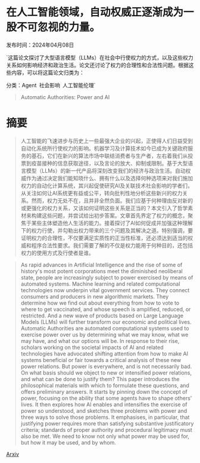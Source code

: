 # 在人工智能领域，自动权威正逐渐成为一股不可忽视的力量。

发布时间：2024年04月08日

`这篇论文探讨了大型语言模型（LLMs）在社会中行使权力的方式，以及这些权力关系如何影响经济和政治生活。论文还讨论了权力的合理性和合法性问题。根据这些内容，可以将这篇论文归类为：

分类：Agent` `社会影响` `人工智能伦理`

> Automatic Authorities: Power and AI

# 摘要

> 人工智能的飞速进步与历史上一些最强大企业的兴起，正使得人们日益受到自动化系统所行使权力的影响。机器学习及计算技术如今已成为关键政府服务的基石，它们在新兴的算法市场中联结消费者与生产者，左右着我们从投票到疫苗接种的信息获取途径，以及言论的放大、抑制或限制。基于大型语言模型（LLMs）的新一代产品将深刻改变我们的经济与政治生活。自动权威作为通过决定我们能知晓什么、拥有什么以及选择何种选项来对我们施加权力的自动化计算系统，其兴起促使研究AI及关联技术社会影响的学者们，从关注如何让AI系统更有益或公平，转向批判性地分析这些新兴的权力关系。然而，权力无处不在，且并非全然负面。我们应基于何种理由反对新的或更强化的权力关系，又该如何证明这些关系是正当的？本文引入了哲学素材来构建这些问题，并尝试给出初步答案。文章首先界定了权力的概念，聚焦于某些主体塑造他人生活的能力。接着探讨了AI如何促成并加强这种理解下的权力行使，并勾勒出权力带来的三个问题及其解决之道。特别强调，要证明权力的合理性，不仅要满足实质性的正当性标准，还必须达到适当的权威和程序合法性要求。我们需要了解的不仅是权力能用于何种目的，还包括权力的使用方式及行使者是谁。

> As rapid advances in Artificial Intelligence and the rise of some of history's most potent corporations meet the diminished neoliberal state, people are increasingly subject to power exercised by means of automated systems. Machine learning and related computational technologies now underpin vital government services. They connect consumers and producers in new algorithmic markets. They determine how we find out about everything from how to vote to where to get vaccinated, and whose speech is amplified, reduced, or restricted. And a new wave of products based on Large Language Models (LLMs) will further transform our economic and political lives. Automatic Authorities are automated computational systems used to exercise power over us by determining what we may know, what we may have, and what our options will be. In response to their rise, scholars working on the societal impacts of AI and related technologies have advocated shifting attention from how to make AI systems beneficial or fair towards a critical analysis of these new power relations. But power is everywhere, and is not necessarily bad. On what basis should we object to new or intensified power relations, and what can be done to justify them? This paper introduces the philosophical materials with which to formulate these questions, and offers preliminary answers. It starts by pinning down the concept of power, focusing on the ability that some agents have to shape others' lives. It then explores how AI enables and intensifies the exercise of power so understood, and sketches three problems with power and three ways to solve those problems. It emphasises, in particular, that justifying power requires more than satisfying substantive justificatory criteria; standards of proper authority and procedural legitimacy must also be met. We need to know not only what power may be used for, but how it may be used, and by whom.

[Arxiv](https://arxiv.org/abs/2404.05990)